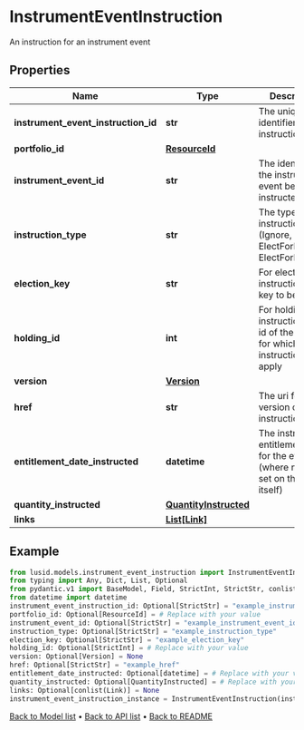 # InstrumentEventInstruction

An instruction for an instrument event
## Properties
Name | Type | Description | Notes
------------ | ------------- | ------------- | -------------
**instrument_event_instruction_id** | **str** | The unique identifier for this instruction | [optional] 
**portfolio_id** | [**ResourceId**](ResourceId.md) |  | [optional] 
**instrument_event_id** | **str** | The identifier of the instrument event being instructed | [optional] 
**instruction_type** | **str** | The type of instruction (Ignore, ElectForPortfolio, ElectForHolding) | [optional] 
**election_key** | **str** | For elected instructions, the key to be chosen | [optional] 
**holding_id** | **int** | For holding instructions, the id of the holding for which the instruction will apply | [optional] 
**version** | [**Version**](Version.md) |  | [optional] 
**href** | **str** | The uri for this version of this instruction | [optional] 
**entitlement_date_instructed** | **datetime** | The instructed entitlement date for the event (where none is set on the event itself) | [optional] 
**quantity_instructed** | [**QuantityInstructed**](QuantityInstructed.md) |  | [optional] 
**links** | [**List[Link]**](Link.md) |  | [optional] 
## Example

```python
from lusid.models.instrument_event_instruction import InstrumentEventInstruction
from typing import Any, Dict, List, Optional
from pydantic.v1 import BaseModel, Field, StrictInt, StrictStr, conlist
from datetime import datetime
instrument_event_instruction_id: Optional[StrictStr] = "example_instrument_event_instruction_id"
portfolio_id: Optional[ResourceId] = # Replace with your value
instrument_event_id: Optional[StrictStr] = "example_instrument_event_id"
instruction_type: Optional[StrictStr] = "example_instruction_type"
election_key: Optional[StrictStr] = "example_election_key"
holding_id: Optional[StrictInt] = # Replace with your value
version: Optional[Version] = None
href: Optional[StrictStr] = "example_href"
entitlement_date_instructed: Optional[datetime] = # Replace with your value
quantity_instructed: Optional[QuantityInstructed] = # Replace with your value
links: Optional[conlist(Link)] = None
instrument_event_instruction_instance = InstrumentEventInstruction(instrument_event_instruction_id=instrument_event_instruction_id, portfolio_id=portfolio_id, instrument_event_id=instrument_event_id, instruction_type=instruction_type, election_key=election_key, holding_id=holding_id, version=version, href=href, entitlement_date_instructed=entitlement_date_instructed, quantity_instructed=quantity_instructed, links=links)

```

[Back to Model list](../README.md#documentation-for-models) &#8226; [Back to API list](../README.md#documentation-for-api-endpoints) &#8226; [Back to README](../README.md)

